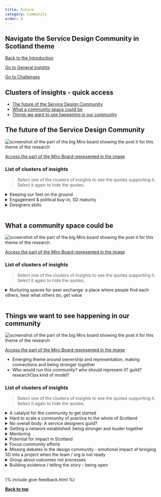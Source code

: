 ```yaml
---
title: Future
category: Community
order: 4
---
```


<div class="item-nav">
<h2>Navigate the Service Design Community in Scotland theme</h2>
   <p><span><a href="/practitioner-stories/Community/intro">Back to the Introduction</a></span></p>
   <p><span><a href="/practitioner-stories/Community/general">Go to General insights</a></span></p>
   <p><span><a href="/practitioner-stories/Community/challenges">Go to Challenges</a></span></p>
</div>

<h2 class="top-line">Clusters of insights - quick access</h2>

- [The future of the Service Design Community](#the-future-of-the-service-design-community)
- [What a community space could be](#what-a-community-space-could-be)
- [Things we want to see happening in our community](#things-we-want-to-see-happening-in-our-community)


<h2 class="top-line">The future of the Service Design Community</h2>

![screenshot of the part of the big Miro board showing the post it for this theme of the research](/practitioner-stories/images/Community/community-future.png)

<p><a href="https://miro.com/app/board/o9J_ldOzA14=/?moveToWidget=3074457352333735746&cot=14" target="_blank">Access the part of the Miro Board represented in the image</a></p>

### List of clusters of insights

> Select one of the clusters of insights to see the quotes supporting it. Select it again to hide the quotes.

 <details>
 <summary>Keeping our feet on the ground</summary>
 <ul>
    <li>Sometimes there are tendencies in service design circles to talk quite grandly, about grand ideas.  I think there is space for that, but we also need to keep our feet on the ground a little bit and make sure that what we‘re doing is practical and is actually improving things for people</li>
 </ul>
 </details>
  <details>
 <summary>Engagement & political buy-in, SD maturity</summary>
 <ul>
    <li>I think in the future is getting to this higher level of maturity with service design and getting much more engagement and that political buy-in as</li>
 </ul>
 </details>
  <details>
 <summary>Designers skills</summary>
 <ul>
    <li>I would like to see a sort of future fleet of service designers, who [are] all quite comfortable drawing and sharing stuff early, who understand how to work in an agile environment, because it so rare to work on a design project that isn’t also digital</li>
    <li>So, understanding how to work iteratively, start with an MVP, build up your ideas over time as you test things, and understand how that technical world can be converted into a design world. And the two can work alongside each other. I think an understanding of that methodology is pretty vital</li>
 </ul>
 </details>
<br>


<h2 class="top-line">What a community space could be</h2>

![screenshot of the part of the big Miro board showing the post it for this theme of the research](/practitioner-stories/images/Community/community-space-future.png)

<p><a href="https://miro.com/app/board/o9J_ldOzA14=/?moveToWidget=3074457352333740698&cot=14" target="_blank">Access the part of the Miro Board represented in the image</a></p>

### List of clusters of insights

> Select one of the clusters of insights to see the quotes supporting it. Select it again to hide the quotes.

 <details>
 <summary>Nurturing spaces for peer exchange: a place where people find each others, hear what others do, get value</summary>
 <ul>
    <li>Creating a kind of peer exchange market place, helping people feel safe and nurtured. It's less about giving them the thing they need, which might be a workbook or a training module, and more about creating that environment where people come, find each other and start to flourish and develop naturally as a network of people</li>
    <li>Be gently nudged by somebody or a group of people but not necessarily held so for example, there is a Slack group that's on the go, and for some people it's a really great place to find each other, DM each other. I think community management is needed in that space, but simple to keep the thing vibrant and informed, helping people get value from spending time in that space, that ultimately benefit the wider community in Scotland</li>
    <li>Need a space to bring people together occasionally, have some ritual around, have a library, you know. [...] I think if there was something with a feeling of shared ownership, that would be what I think the future should be</li>
    <li>It's very good to have just cross-organisational forums</li>
    <li>You end up having meetups, you end up having an agenda, is it a place where everyone connects? something you dip in and out of, something that becomes like an umbrella over your working practice. So I don't know how you would get there. I'm not saying these things are bad by the way. I think these things are really good, to have regular communities where you can go to</li>
 </ul>
 </details>
<br>


<h2 class="top-line">Things we want to see happening in our community</h2>

![screenshot of the part of the big Miro board showing the post it for this theme of the research](/practitioner-stories/images/Community/community-want.png)

<p><a href="https://miro.com/app/board/o9J_ldOzA14=/?moveToWidget=3074457352333736533&cot=14" target="_blank">Access the part of the Miro Board represented in the image</a></p>

- Emerging theme around ownership and representation, making connections and being stronger together
- Who would run this community? who should represent it? guild? researchOps kind of model?

### List of clusters of insights

> Select one of the clusters of insights to see the quotes supporting it. Select it again to hide the quotes.

 <details>
 <summary>A catalyst for the community to get started</summary>
 <ul>
    <li>Somebody who is watching and listening as well, and just like keeping energy and people un-bored, making sure people are connecting otherwise they might have been missing something, and getting that kind of self managing thing, but it needs to be started, somehow by something or someone, but it doesn't necessarily needs to go on forever</li>
    <li>We would need someone who has an oversight of that community and listens and say 'ha! that's what happening over there and they don't know what's happening, so I'm going to link these guys up</li>
    <li>The community that Kara Kane manages in GDS, on her Slack, gov design, and also the ResearchOps community with Brigette Metzler, this is so well managed. But it's a group of people who takes responsibility for doing certain things, it's owned by everybody but nobody. That community is huge and the amount of information going through it, and what is inherent to that community is that kind of librarianship, some people who will really keep information managed really well. But there are so observant and they listen so well to the community that they know the sentiment, they know trending, what's coming up what the concerns are to respond to concerns that they see emerging, and the amount of information that people are sharing about their own work, about tools and techniques is just invaluable and that's been create because the culture of the space feels good to people. And it gives them value and they help run it</li>
 </ul>
 </details>
  <details>
 <summary>Hard to scale a community of practice to the whole of Scotland</summary>
 <ul>
    <li>Community of practice [...] are great, there is a small one I'm involved in, [...] starting small, prototyping small is one way to look at it. [...] We collaborate, [...] it's a combination of Slack, meeting [on video-calls] around a Miro board, as well as having a space where you can access someone else Miro board and you can look at it very quickly. But if you scale that up to a Scotland-wide prototype, it becomes a very messy Miro board or team. You need a government body that maintains what the uploads are. There are government bodies out there like SCVO (Scotland Council for Voluntary Organisation) for charities. But if it was everyone who is doing service design, I don't know what a government body would look like</li>
 </ul>
 </details>
  <details>
 <summary>No overall body: A service designers guild?</summary>
 <ul>
    <li>Can you centralise some of these things? I feel it’s quite organic at the moment and there are lots of different things, and it is quite interesting. You have things like the SErvice Design in Government conference, which is big and pulls lots of people. But there is no overall body... in the same way you would have an architecture’s guild</li>
 </ul>
 </details>
  <details>
 <summary>Getting a network established: being stronger and louder together</summary>
 <ul>
    <li>As a community we should focus on getting that network established and working because there is a strength in numbers and a lot of the public sector designers they are not on a high enough level to be able to effect change within their organisation or national where it is as a group you‘re much stronger to be able to do that or to get there collectively. It just helps people to get case studies, get joined-working, have a platform to shout louder about it</li>
 </ul>
 </details>
  <details>
 <summary>Mentoring</summary>
 <ul>
    <li>Could be a solution to lack of Services designers?</li>
    <li>You don't always know if people would want to be a mentor, or if they would have time, I think most people like to be asked but then, maybe don't always have the time for it, priorities-wise maybe it's not the best time, So I like the idea of that [...] platform where you can go and see who would like to be involved in that. I think it's a bit odd sometime to go to somebody and ask: "would you be my mentor?" ahahah it's like asking someone out on a date</li>
    <li>He was like why would you not just ask someone? because that's how you learn, it's a great thing to do! I love my mentors and I have different one for different purposes, but for some reason I was kind of struggling to do that myself</li>
    <li>What does that actually mean, for example with people that I mentor, sometime we just have a chat, and I don't really think I'm being that helpful in all honesty [...] They've asked me to be their mentor, and I'm happy to be but [...] there is not kind of guidelines of what that means and it's difficult to know how helpful you've been as well. Maybe there is something there as well, about what being a mentor means and how does that differ from being a coach or ...it's more of a social contract, you don't work with the person, they are not obliged to give up their time to spend with you</li>
 </ul>
 </details>
  <details>
 <summary>Potential for impact in Scotland</summary>
 <ul>
    <li>The impact we can have. There is so much going on there, which is about independent Scotland, like I think devolved benefits, different health care system, you know, just working with all the excellent policy that is out there to implement it. So yeah, I think that’s really where we can make an impact. I’m really interested in carbo-reductive service design practices at the moment as well. And I think in Scotland, with the agenda from the SNP about green economy I do think it is a massive, a huge space there to design more green ways of living</li>
    <li>Hopefully they [designers] will all return from London when they realise that Scotland is a nice place to live</li>
 </ul>
 </details>
  <details>
 <summary>Focus community efforts</summary>

 <ul>
    <li><strong>Community's response to briefs and tenders so we can push back when it doesn't feel right: </strong>The way people answer to tenders could be done in a different way to start to introduce ‘this is how I work’,  [...] to respond: "the way you're proposing doesn't feel good to us, because it doesn't include you in the process" or something on the citizen side doesn't feel good, but that can be really risky with rigid frameworks. [...] there almost need to be a collective endeavour to like: "hey guys!" maybe that's part of this community that we are talking about, to be responding differently to what we are being asked to do, because it doesn't line up very well. </li>
    <li><strong>post-covid, time for self-critique as we had stronger links to communities: I think during the time of COVID - where there are so many opportunities to talk about stronger links to communities and doing a lot better to be inclusive in everything we do - there could not be a better time to be critical about our own practice. As individual and our moral frameworks, but all the way up to like teams, organisations. To really questioning the things we do, celebrating the things we do, and turning a critical lens to the things we could do better.</strong></li>
    <li><strong>have a space for peer critique and reflection exposing others to the work we do: </strong> When you hear stories of people being exposed to user research for example. It's always life changing, always opens their eyes. So what if we take that up a level or two? I think I've seen it in the past, but not recently, getting help to write a tender for a designer, or the places you can go to get some eyes, and some critical reflection about what it is you've written</li>
    <li><strong>Improve digital offering, better online services that citizen feel comfortable to use: </strong> I think there is a big drive for us to be more digital, to have more digitally aware citizenship and drive more forward. I think that rather than being private sector / public sector / third sector, whatever, it more about digital and providing and ensuring digital services are integrated well and that people understand and are comfortable using those digital services <br>
    Most of the public sector is skint and most of the private sector is suffering. So how can we better develop and create digital services? better use them, better connect them, and design them in such a way that people can actually engage with them more on their terms. So I would say that digital focus, that joining things together and encouraging more use of digital services, turning internet users to digital citizens and what that looks like</li>
    <li></li>
 </ul>
 </details>
  <details>
 <summary>Missing debates in the design community - emotional impact of bringing SD into a project when the team / org is not ready</summary>
 <ul>
    <li>Service designers were being hired or commissioned, but the readiness of the team they were landing in was not there yet. I wonder how that  might have impacted people emotionally over the past few years</li>
    <li>Not all service design is human-centred, and sometimes that's ok. So I don't see that conversation happening as much as people saying they are participatory and they include people</li>
    <li>The emotional effort involved in bringing service design into a project, I don't know if we talk enough about the emotional impact of all of this on researchers and designers but also on the people who have been sort of working in 'usual' ways for a long time</li>
    <li><strong>Saviorism and the lack of discussion around reciprocity / value exchange with participants: </strong>  a kind of design saviorism and a real lack of critical discussion and dialog among designers about things like power privilege and even at a basic level when organising things like community based research workshop. In my experience, there wasn't anything there about: where you are going and who you are going to be with, and how we were inviting people to participate, if they were being given a fair value exchange for that time</li>
 </ul>
 </details>
  <details>
 <summary>Group about outcomes not processes</summary>
 <ul>
    <li>If you lead with the outcomes, it would be an interesting group. and work back from the success  stories. (and the failures too)</li>
    <li>A group that is all about the outcomes, the results of the design, the success stories, if you led with the outcomes instead of the process</li>
 </ul>
 </details>
  <details>
 <summary>Building evidence / telling the story - being open</summary>
 <ul>
    <li>Users are going to be engaged in that process and we know that it is our researchers that are in there doing that for them, and we are able to go and tell that story across the piece, and say, well actually this is what it looks like. To me, that’s what the platform looks like, its real delivery in really complex and difficult environments in government. It is not just designers hiding somewhere having conversations. Which I think we need, cause we need to have moral support, and we need to be able to facilitate the reuse element and the knowledge exchange</li>
 </ul>
 </details>
<br>

{% include give-feedback.html %}

<p><a href="#"><strong>Back to top</strong></a></p>

